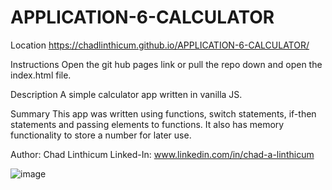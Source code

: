 # APPLICATION-6-CALCULATOR

Location
https://chadlinthicum.github.io/APPLICATION-6-CALCULATOR/

Instructions
Open the git hub pages link or pull the repo down and open the index.html file. 

Description
A simple calculator app written in vanilla JS. 

Summary
This app was written using functions, switch statements, if-then statements and passing elements to functions. 
It also has memory functionality to store a number for later use. 

Author: Chad Linthicum
Linked-In: www.linkedin.com/in/chad-a-linthicum



![image](https://user-images.githubusercontent.com/10480470/147149981-1a49e78d-1573-4fd3-b69b-3df2b0baeb90.png)
